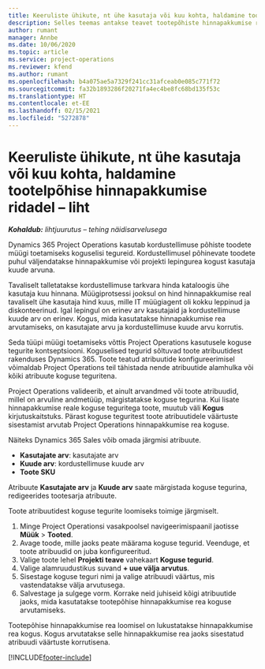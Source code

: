 ```yaml
---
title: Keeruliste ühikute, nt ühe kasutaja või kuu kohta, haldamine tootelpõhise hinnapakkumise ridadel – liht
description: Selles teemas antakse teavet tootepõhiste hinnapakkumise ridade kompleksühikute halduse kohta.
author: rumant
manager: Annbe
ms.date: 10/06/2020
ms.topic: article
ms.service: project-operations
ms.reviewer: kfend
ms.author: rumant
ms.openlocfilehash: b4a075ae5a7329f241cc31afceab0e085c771f72
ms.sourcegitcommit: fa32b1893286f20271fa4ec4be8fc68bd135f53c
ms.translationtype: HT
ms.contentlocale: et-EE
ms.lasthandoff: 02/15/2021
ms.locfileid: "5272878"
---
```

# <a name="managing-complex-units-such-as-per-user-per-month-for-product-based-quote-lines---lite"></a>Keeruliste ühikute, nt ühe kasutaja või kuu kohta, haldamine tootelpõhise hinnapakkumise ridadel – liht

_**Kohaldub:** lihtjuurutus – tehing näidisarvelusega_

Dynamics 365 Project Operations kasutab kordustellimuse põhiste toodete müügi toetamiseks koguselisi tegureid. Kordustellimusel põhinevate toodete puhul väljendatakse hinnapakkumise või projekti lepingurea kogust kasutaja kuude arvuna.

Tavaliselt talletatakse kordustellimuse tarkvara hinda kataloogis ühe kasutaja kuu hinnana. Müügiprotsessi jooksul on hind hinnapakkumise real tavaliselt ühe kasutaja hind kuus, mille IT müügiagent oli kokku leppinud ja diskonteerinud. Igal lepingul on erinev arv kasutajaid ja kordustellimuse kuude arv on erinev. Kogus, mida kasutatakse hinnapakkumise rea arvutamiseks, on kasutajate arvu ja kordustellimuse kuude arvu korrutis.

Seda tüüpi müügi toetamiseks võttis Project Operations kasutusele koguse tegurite kontseptsiooni. Koguselised tegurid sõltuvad toote atribuutidest rakenduses Dynamics 365. Toote teatud atribuutide konfigureerimisel võimaldab Project Operations teil tähistada nende atribuutide alamhulka või kõiki atribuute koguse teguritena.

Project Operations valideerib, et ainult arvandmed või toote atribuudid, millel on arvuline andmetüüp, märgistatakse koguse tegurina. Kui lisate hinnapakkumise reale koguse teguritega toote, muutub väli **Kogus** kirjutuskaitstuks. Pärast koguse teguritest toote atribuutidele väärtuste sisestamist arvutab Project Operations hinnapakkumise rea koguse.

Näiteks Dynamics 365 Sales võib omada järgmisi atribuute.

- **Kasutajate arv**: kasutajate arv
- **Kuude arv**: kordustellimuse kuude arv
- **Toote SKU**

Atribuute **Kasutajate arv** ja **Kuude arv** saate märgistada koguse tegurina, redigeerides tootesarja atribuute.

Toote atribuutidest koguse tegurite loomiseks toimige järgmiselt.

1. Minge Project Operationsi vasakpoolsel navigeerimispaanil jaotisse **Müük** > **Tooted**.
2. Avage toode, mille jaoks peate määrama koguse tegurid. Veenduge, et toote atribuudid on juba konfigureeritud.
3. Valige toote lehel **Projekti teave** vahekaart **Koguse tegurid**.
4. Valige alamruudustikus suvand **+ uue välja arvutus**.
5. Sisestage koguse teguri nimi ja valige atribuudi väärtus, mis vastendatakse välja arvutusega.
6. Salvestage ja sulgege vorm. Korrake neid juhiseid kõigi atribuutide jaoks, mida kasutatakse tootepõhise hinnapakkumise rea koguse arvutamiseks.

Tootepõhise hinnapakkumise rea loomisel on lukustatakse hinnapakkumise rea kogus. Kogus arvutatakse selle hinnapakkumise rea jaoks sisestatud atribuudi väärtuste korrutisena.


[!INCLUDE[footer-include](../../includes/footer-banner.md)]